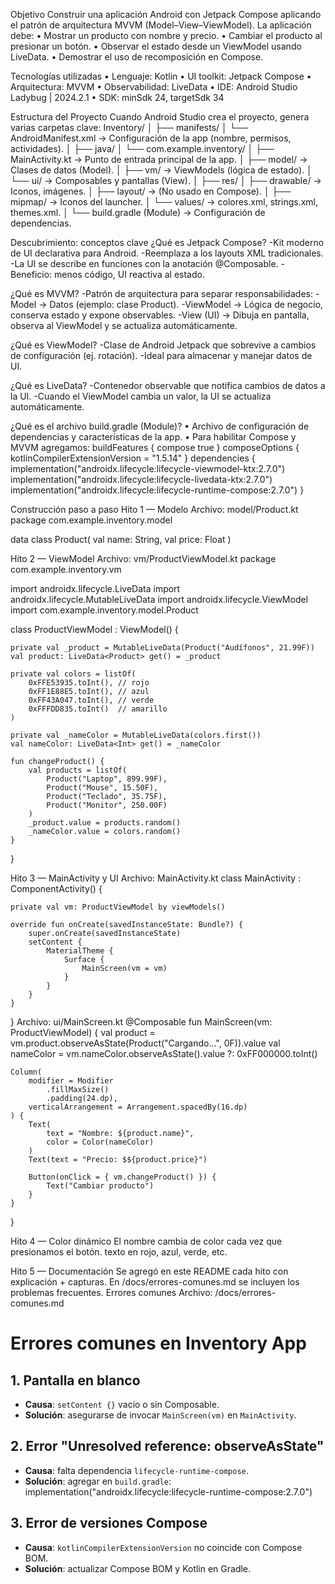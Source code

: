 Objetivo
Construir una aplicación Android con Jetpack Compose aplicando el patrón de arquitectura MVVM (Model–View–ViewModel).
La aplicación debe:
•	Mostrar un producto con nombre y precio.
•	Cambiar el producto al presionar un botón.
•	Observar el estado desde un ViewModel usando LiveData.
•	Demostrar el uso de recomposición en Compose.

Tecnologías utilizadas
•	Lenguaje: Kotlin
•	UI toolkit: Jetpack Compose
•	Arquitectura: MVVM
•	Observabilidad: LiveData
•	IDE: Android Studio Ladybug | 2024.2.1
•	SDK: minSdk 24, targetSdk 34

 Estructura del Proyecto
Cuando Android Studio crea el proyecto, genera varias carpetas clave:
Inventory/
│
├── manifests/
│   └── AndroidManifest.xml   → Configuración de la app (nombre, permisos, actividades).
│
├── java/
│   └── com.example.inventory/
│       ├── MainActivity.kt   → Punto de entrada principal de la app.
│       ├── model/            → Clases de datos (Model).
│       ├── vm/               → ViewModels (lógica de estado).
│       └── ui/               → Composables y pantallas (View).
│
├── res/
│   ├── drawable/             → Iconos, imágenes.
│   ├── layout/               → (No usado en Compose).
│   ├── mipmap/               → Iconos del launcher.
│   └── values/               → colores.xml, strings.xml, themes.xml.
│
└── build.gradle (Module)     → Configuración de dependencias.

Descubrimiento: conceptos clave
¿Qué es Jetpack Compose?
	-Kit moderno de UI declarativa para Android.
	-Reemplaza a los layouts XML tradicionales.
	-La UI se describe en funciones con la anotación @Composable.
	-Beneficio: menos código, UI reactiva al estado.

¿Qué es MVVM?
	-Patrón de arquitectura para separar responsabilidades:
	-Model → Datos (ejemplo: clase Product).
	-ViewModel → Lógica de negocio, conserva estado y expone observables.
	-View (UI) → Dibuja en pantalla, observa al ViewModel y se actualiza automáticamente.

 ¿Qué es ViewModel?
	-Clase de Android Jetpack que sobrevive a cambios de configuración (ej. rotación).
	-Ideal para almacenar y manejar datos de UI.

 ¿Qué es LiveData?
	-Contenedor observable que notifica cambios de datos a la UI.
        -Cuando el ViewModel cambia un valor, la UI se actualiza automáticamente.

 ¿Qué es el archivo build.gradle (Module)?
•	Archivo de configuración de dependencias y características de la app.
•	Para habilitar Compose y MVVM agregamos:
buildFeatures {
    compose true
}
composeOptions {
    kotlinCompilerExtensionVersion = "1.5.14"
}
dependencies {
    implementation("androidx.lifecycle:lifecycle-viewmodel-ktx:2.7.0")
    implementation("androidx.lifecycle:lifecycle-livedata-ktx:2.7.0")
    implementation("androidx.lifecycle:lifecycle-runtime-compose:2.7.0")
}

Construcción paso a paso
Hito 1 — Modelo
Archivo: model/Product.kt
package com.example.inventory.model

data class Product(
    val name: String,
    val price: Float
)

Hito 2 — ViewModel
Archivo: vm/ProductViewModel.kt
package com.example.inventory.vm

import androidx.lifecycle.LiveData
import androidx.lifecycle.MutableLiveData
import androidx.lifecycle.ViewModel
import com.example.inventory.model.Product

class ProductViewModel : ViewModel() {

    private val _product = MutableLiveData(Product("Audífonos", 21.99F))
    val product: LiveData<Product> get() = _product

    private val colors = listOf(
        0xFFE53935.toInt(), // rojo
        0xFF1E88E5.toInt(), // azul
        0xFF43A047.toInt(), // verde
        0xFFFDD835.toInt()  // amarillo
    )

    private val _nameColor = MutableLiveData(colors.first())
    val nameColor: LiveData<Int> get() = _nameColor

    fun changeProduct() {
        val products = listOf(
            Product("Laptop", 899.99F),
            Product("Mouse", 15.50F),
            Product("Teclado", 35.75F),
            Product("Monitor", 250.00F)
        )
        _product.value = products.random()
        _nameColor.value = colors.random()
    }
}

Hito 3 — MainActivity y UI
Archivo: MainActivity.kt
class MainActivity : ComponentActivity() {

    private val vm: ProductViewModel by viewModels()

    override fun onCreate(savedInstanceState: Bundle?) {
        super.onCreate(savedInstanceState)
        setContent {
            MaterialTheme {
                Surface {
                    MainScreen(vm = vm)
                }
            }
        }
    }
}
Archivo: ui/MainScreen.kt
@Composable
fun MainScreen(vm: ProductViewModel) {
    val product = vm.product.observeAsState(Product("Cargando...", 0F)).value
    val nameColor = vm.nameColor.observeAsState().value ?: 0xFF000000.toInt()

    Column(
        modifier = Modifier
            .fillMaxSize()
            .padding(24.dp),
        verticalArrangement = Arrangement.spacedBy(16.dp)
    ) {
        Text(
            text = "Nombre: ${product.name}",
            color = Color(nameColor)
        )
        Text(text = "Precio: $${product.price}")

        Button(onClick = { vm.changeProduct() }) {
            Text("Cambiar producto")
        }
    }
}

Hito 4 — Color dinámico
 El nombre cambia de color cada vez que presionamos el botón.
 texto en rojo, azul, verde, etc.

Hito 5 — Documentación
Se agregó en este README cada hito con explicación + capturas.
En /docs/errores-comunes.md se incluyen los problemas frecuentes.
Errores comunes
Archivo: /docs/errores-comunes.md
# Errores comunes en Inventory App

## 1. Pantalla en blanco
- **Causa**: `setContent {}` vacío o sin Composable.
- **Solución**: asegurarse de invocar `MainScreen(vm)` en `MainActivity`.

## 2. Error "Unresolved reference: observeAsState"
- **Causa**: falta dependencia `lifecycle-runtime-compose`.
- **Solución**: agregar en `build.gradle`:
  implementation("androidx.lifecycle:lifecycle-runtime-compose:2.7.0")

## 3. Error de versiones Compose
- **Causa**: `kotlinCompilerExtensionVersion` no coincide con Compose BOM.
- **Solución**: actualizar Compose BOM y Kotlin en Gradle.

